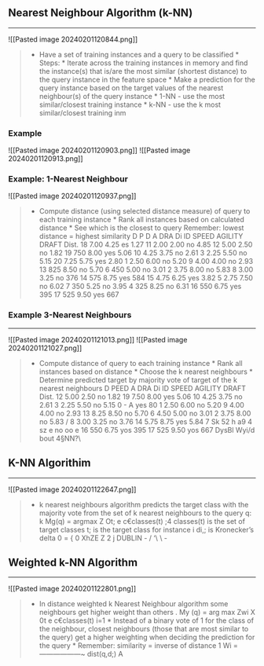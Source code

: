 ## Nearest Neighbour Algorithm (k-NN)
---
![[Pasted image 20240201120844.png]]
> * Have a set of training instances and a query to be classified * Steps: * lterate across the training instances in memory and find the instance(s) that is/are the most similar (shortest distance) to the query instance in the feature space * Make a prediction for the query instance based on the target values of the nearest neighbour(s) of the query instance * 1-NN - use the most similar/closest training instance * k-NN - use the k most similar/closest training inm

### Example
![[Pasted image 20240201120903.png]]
![[Pasted image 20240201120913.png]]

### Example: 1-Nearest Neighbour
![[Pasted image 20240201120937.png]]
> * Compute distance (using selected distance measure) of query to each training instance * Rank all instances based on calculated distance * See which is the closest to query Remember: lowest distance = highest similarity D P D A DRA Di ID SPEED AGILITY DRAFT Dist. 18 7.00 4.25 es 1.27 11 2.00 2.00 no 4.85 12 5.00 2.50 no 1.82 19 750 8.00 yes 5.06 10 4.25 3.75 no 2.61 3 2.25 5.50 no 5.15 20 7.25 5.75 yes 2.80 1 2.50 6.00 no 5.20 9 4.00 4.00 no 2.93 13 825 8.50 no 5.70 6 450 5.00 no 3.01 2 3.75 8.00 no 5.83 8 3.00 3.25 no 376 14 575 8.75 yes 584 15 4.75 6.25 yes 3.82 5 2.75 7.50 no 6.02 7 350 5.25 no 3.95 4 325 8.25 no 6.31 16 550 6.75 yes 395 17 525 9.50 yes 667

### Example 3-Nearest Neighbours
---
![[Pasted image 20240201121013.png]]
![[Pasted image 20240201121027.png]]
> * Compute distance of query to each training instance * Rank all instances based on distance * Choose the k nearest neighbours * Determine predicted target by majority vote of target of the k nearest neighbours D PEED A DRA Di ID SPEED AGILITY DRAFT Dist. 12 5.00 2.50 no 1.82 19 7.50 8.00 yes 5.06 10 4.25 3.75 no 2.61 3 2.25 5.50 no 5.15 0 - A yes 80 1 2.50 6.00 no 5.20 9 4.00 4.00 no 2.93 13 8.25 8.50 no 5.70 6 4.50 5.00 no 3.01 2 3.75 8.00 no 5.83 / 8 3.00 3.25 no 3.76 14 5.75 8.75 yes 5.84 7 Sk 52 h a9 4 sz e no oo e 16 550 6.75 yos 395 17 525 9.50 yos 667 DysBl Wyi/d bout 4§NN?\

## K-NN Algorithim
---
![[Pasted image 20240201122647.png]]
> * k nearest neighbours algorithm predicts the target class with the majority vote from the set of k nearest neighbours to the query q: k Mg(q) = argmax Z Ot; e c€classes(t) ;4 classes(t) is the set of target classes t; is the target class for instance i di,; is Kronecker’s delta 0 = { 0 XhZE Z 2 j DUBLIN - / ‘\ \ -

## Weighted k-NN Algorithm
---
![[Pasted image 20240201122801.png]]
> * In distance weighted k Nearest Neighbour algorithm some neighbours get higher weight than others . My (q) = arg max Zwi X 0t e c€classes(t) i=1 * Instead of a binary vote of 1 for the class of the neighbour, closest neighbours (those that are most similar to the query) get a higher weighting when deciding the prediction for the query * Remember: similarity = inverse of distance 1 Wi = ——————~ dist(q,d;) A